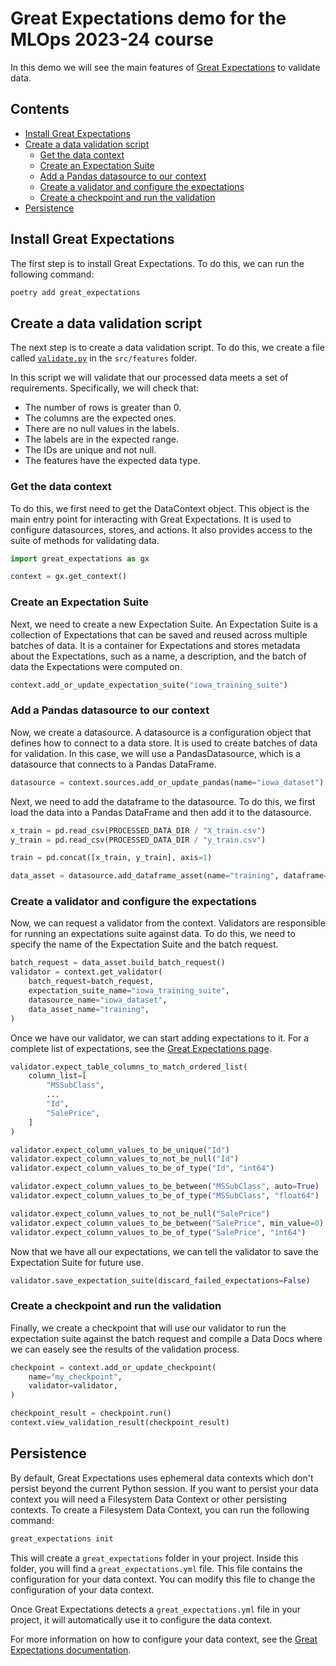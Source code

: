 # Great Expectations demo for the MLOps 2023-24 course <!-- omit in toc -->
In this demo we will see the main features of [Great Expectations](https://greatexpectations.io/) to validate data.

## Contents <!-- omit in toc -->
- [Install Great Expectations](#install-great-expectations)
- [Create a data validation script](#create-a-data-validation-script)
  - [Get the data context](#get-the-data-context)
  - [Create an Expectation Suite](#create-an-expectation-suite)
  - [Add a Pandas datasource to our context](#add-a-pandas-datasource-to-our-context)
  - [Create a validator and configure the expectations](#create-a-validator-and-configure-the-expectations)
  - [Create a checkpoint and run the validation](#create-a-checkpoint-and-run-the-validation)
- [Persistence](#persistence)

## Install Great Expectations
The first step is to install Great Expectations. To do this, we can run the following command:
```bash
poetry add great_expectations
```

## Create a data validation script
The next step is to create a data validation script. To do this, we create a file called
[`validate.py`](../src/features/validate.py) in the `src/features` folder.

In this script we will validate that our processed data meets a set of requirements. Specifically, we will check that:
- The number of rows is greater than 0.
- The columns are the expected ones.
- There are no null values in the labels.
- The labels are in the expected range.
- The IDs are unique and not null.
- The features have the expected data type.

### Get the data context
To do this, we first need to get the DataContext object. This object is the main entry point for interacting with Great
Expectations. It is used to configure datasources, stores, and actions. It also provides access to the suite of methods
for validating data.

```python
import great_expectations as gx

context = gx.get_context()
```

### Create an Expectation Suite
Next, we need to create a new Expectation Suite. An Expectation Suite is a collection of Expectations that can be saved
and reused across multiple batches of data. It is a container for Expectations and stores metadata about the Expectations,
such as a name, a description, and the batch of data the Expectations were computed on.

```python
context.add_or_update_expectation_suite("iowa_training_suite")
```

### Add a Pandas datasource to our context
Now, we create a datasource. A datasource is a configuration object that defines how to connect to a data store. It is
used to create batches of data for validation. In this case, we will use a PandasDatasource, which is a datasource that
connects to a Pandas DataFrame.

```python
datasource = context.sources.add_or_update_pandas(name="iowa_dataset")
```

Next, we need to add the dataframe to the datasource. To do this, we first load the data into a Pandas DataFrame and
then add it to the datasource.

```python
x_train = pd.read_csv(PROCESSED_DATA_DIR / "X_train.csv")
y_train = pd.read_csv(PROCESSED_DATA_DIR / "y_train.csv")

train = pd.concat([x_train, y_train], axis=1)

data_asset = datasource.add_dataframe_asset(name="training", dataframe=train)
```

### Create a validator and configure the expectations
Now, we can request a validator from the context. Validators are responsible for running an expectations suite against
data. To do this, we need to specify the name of the Expectation Suite and the batch request.

```python
batch_request = data_asset.build_batch_request()
validator = context.get_validator(
    batch_request=batch_request,
    expectation_suite_name="iowa_training_suite",
    datasource_name="iowa_dataset",
    data_asset_name="training",
)
```

Once we have our validator, we can start adding expectations to it. For a complete list of expectations, see the
[Great Expectations page](https://greatexpectations.io/expectations/).

```python
validator.expect_table_columns_to_match_ordered_list(
    column_list=[
        "MSSubClass",
        ...
        "Id",
        "SalePrice",
    ]
)

validator.expect_column_values_to_be_unique("Id")
validator.expect_column_values_to_not_be_null("Id")
validator.expect_column_values_to_be_of_type("Id", "int64")

validator.expect_column_values_to_be_between("MSSubClass", auto=True)
validator.expect_column_values_to_be_of_type("MSSubClass", "float64")

validator.expect_column_values_to_not_be_null("SalePrice")
validator.expect_column_values_to_be_between("SalePrice", min_value=0)
validator.expect_column_values_to_be_of_type("SalePrice", "int64")
```

Now that we have all our expectations, we can tell the validator to save the Expectation Suite for future use.

```python
validator.save_expectation_suite(discard_failed_expectations=False)
```

### Create a checkpoint and run the validation
Finally, we create a checkpoint that will use our validator to run the expectation suite against the batch request and
compile a Data Docs where we can easely see the results of the validation process.

```python
checkpoint = context.add_or_update_checkpoint(
    name="my_checkpoint",
    validator=validator,
)

checkpoint_result = checkpoint.run()
context.view_validation_result(checkpoint_result)
```

## Persistence
By default, Great Expectations uses ephemeral data contexts which don't persist beyond the current Python session. If you want to persist your data context you will need a Filesystem Data Context or other persisting contexts. To create a Filesystem Data Context, you can run the following command:

```bash
great_expectations init
```

This will create a `great_expectations` folder in your project. Inside this folder, you will find a `great_expectations.yml` file. This file contains the configuration for your data context. You can modify this file to change the configuration of your data context.

Once Great Expectations detects a `great_expectations.yml` file in your project, it will automatically use it to configure the data context.

For more information on how to configure your data context, see the [Great Expectations documentation](https://docs.greatexpectations.io/docs/guides/setup/configure_data_contexts_lp).